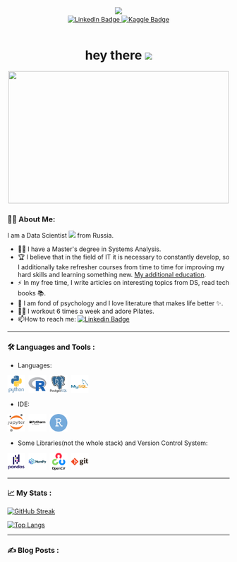 <div id="header" align="center">
  <img src="https://media.giphy.com/media/TjBxlLOqz3dcBK4chS/giphy.gif" width = "100"/>
</div>


<div id="badges" align = "center" width = 100>
  <a href = "https://www.linkedin.com/in/ekaterina-elagina-459a40254/">
    <img src="https://img.shields.io/badge/LinkedIn-blue?style=plastic&logo=linkedin&logoColor=white" alt="LinkedIn Badge"/>
  </a>
  <a href = "https://www.kaggle.com/katerinaelagina">
    <img src="https://img.shields.io/badge/Kaggle-blue?style=plastic&logo=kaggle&logoColor=white" alt="Kaggle Badge"/>
  </a>
 </div>
 <div id="counter" align="center">
  <img src="https://komarev.com/ghpvc/?username=elaginaekaterina&style=flat-square&color=green" alt=""/>
  <h1>
  hey there
  <img src="https://media.giphy.com/media/hvRJCLFzcasrR4ia7z/giphy.gif" width="30px"/>
 </h1>
 </div>

<div align="center">
  <img src="https://media.giphy.com/media/MBCodZbEhb2jSNUZNd/giphy.gif" width="500" height="300"/>
</div>

### :woman_technologist: About Me:
I am a Data Scientist <img src="https://media.giphy.com/media/unSNH4zXh1m7q9TbOR/giphy.gif" width="45"> from Russia.

- :woman_student: I have a Master's degree in Systems Analysis.
- :trophy: I believe that in the field of IT it is necessary to constantly develop, so I additionally take refresher courses from time to time for improving my hard skills and learning something new. [My additional education](https://github.com/elaginaekaterina/Certification). 
- :zap: In my free time, I write articles on interesting topics from DS, read tech books :books:.
- :seedling: I am fond of psychology and I love literature that makes life better :sparkles:.
- :woman_cartwheeling: I workout 6 times a week and adore Pilates.
- :mailbox:How to reach me: [![Linkedin Badge](https://img.shields.io/badge/-elagina-blue?style=flat&logo=Linkedin&logoColor=white)](https://www.linkedin.com/in/ekaterina-elagina-459a40254/)

---

### :hammer_and_wrench: Languages and Tools :
- Languages:
<div>
    <img src="https://github.com/devicons/devicon/blob/master/icons/python/python-original-wordmark.svg" title="Python" alt="Python" width="40" height="40"/>&nbsp;
  <img src="https://github.com/devicons/devicon/blob/master/icons/r/r-original.svg" title="R" alt="R" width="40" height="40"/>&nbsp;
  <img src="https://github.com/devicons/devicon/blob/master/icons/postgresql/postgresql-original-wordmark.svg" title="PostgreSQL" alt="PostgreSQL" width="40" height="40"/>&nbsp;
  <img src="https://github.com/devicons/devicon/blob/master/icons/mysql/mysql-original-wordmark.svg" title="MySQL" alt="MySQL" width="40" height="40"/>&nbsp;
 </div>

  - IDE:
 <div>
  <img src="https://github.com/devicons/devicon/blob/master/icons/jupyter/jupyter-original-wordmark.svg" title="Jupyter" alt="Jupyter" width="40" height="40"/>&nbsp;
  <img src="https://github.com/devicons/devicon/blob/master/icons/pycharm/pycharm-original-wordmark.svg" title="PyCharm" alt="PyCharm" width="40" height="40"/>&nbsp;
  <img src="https://github.com/devicons/devicon/blob/master/icons/rstudio/rstudio-original.svg" title="RStudio" alt="RStudio" width="40" height="40"/>&nbsp;
  </div>
 
  - Some Libraries(not the whole stack) and Version Control System:
  <div>
  <img src="https://github.com/devicons/devicon/blob/master/icons/pandas/pandas-original-wordmark.svg" title="Pandas" alt="Pandas" width="40" height="40"/>&nbsp;
   <img src="https://github.com/devicons/devicon/blob/master/icons/numpy/numpy-original-wordmark.svg"  title="MumPy" alt="MumPy" width="40" height="40"/>&nbsp;
  <img src="https://github.com/devicons/devicon/blob/master/icons/opencv/opencv-original-wordmark.svg" title="OpenCV" alt="OpenCV" width="40" height="40"/>&nbsp;
  <img src="https://github.com/devicons/devicon/blob/master/icons/git/git-original-wordmark.svg" title="Git" **alt="Git" width="40" height="40"/>
</div>

---

### :chart_with_upwards_trend: My Stats :

[![GitHub Streak](https://streak-stats.demolab.com?user=elaginaekaterina&theme=github-dark&hide_border=true&border_radius=4.8&date_format=j%20M%5B%20Y%5D)](https://git.io/streak-stats)

[![Top Langs](https://github-readme-stats.vercel.app/api/top-langs/?username=ElaginaEkaterina&layout=compact&theme=gotham)](https://github.com/anuraghazra/github-readme-stats)

---

### :writing_hand: Blog Posts :
<!-- BLOG-POST-LIST:START -->

<!-- BLOG-POST-LIST:END -->



